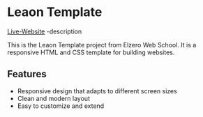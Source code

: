 # Leaon Template

[Live-Website]([link.com](https://ahmedabdelaziz77.github.io/Ahmedabdelaziz77.githup.io/)) -description

This is the Leaon Template project from Elzero Web School. It is a responsive HTML and CSS template for building websites.

## Features

- Responsive design that adapts to different screen sizes
- Clean and modern layout
- Easy to customize and extend

